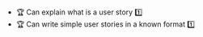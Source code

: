 * <span id="explain-user-story">:trophy: Can explain what is a user story :one:</span>
* <span id="follow-user-story-format">:trophy: Can write simple user stories in a known format :one:</span>
